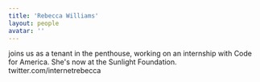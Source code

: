 ```yaml
---
title: 'Rebecca Williams'
layout: people
avatar: ''
---
```


joins us as a tenant in the penthouse, working on an internship with Code for America. She's now at the Sunlight Foundation. twitter.com/internetrebecca